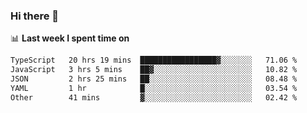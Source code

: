 ### Hi there 👋

<!--
**DBvc/DBvc** is a ✨ _special_ ✨ repository because its `README.md` (this file) appears on your GitHub profile.

Here are some ideas to get you started:

- 🔭 I’m currently working on ...
- 🌱 I’m currently learning ...
- 👯 I’m looking to collaborate on ...
- 🤔 I’m looking for help with ...
- 💬 Ask me about ...
- 📫 How to reach me: ...
- 😄 Pronouns: ...
- ⚡ Fun fact: ...
-->

📊 **Last week I spent time on**
<!--START_SECTION:waka-->

```txt
TypeScript   20 hrs 19 mins  █████████████████▓░░░░░░░   71.06 %
JavaScript   3 hrs 5 mins    ██▓░░░░░░░░░░░░░░░░░░░░░░   10.82 %
JSON         2 hrs 25 mins   ██░░░░░░░░░░░░░░░░░░░░░░░   08.48 %
YAML         1 hr            █░░░░░░░░░░░░░░░░░░░░░░░░   03.54 %
Other        41 mins         ▓░░░░░░░░░░░░░░░░░░░░░░░░   02.42 %
```

<!--END_SECTION:waka-->
